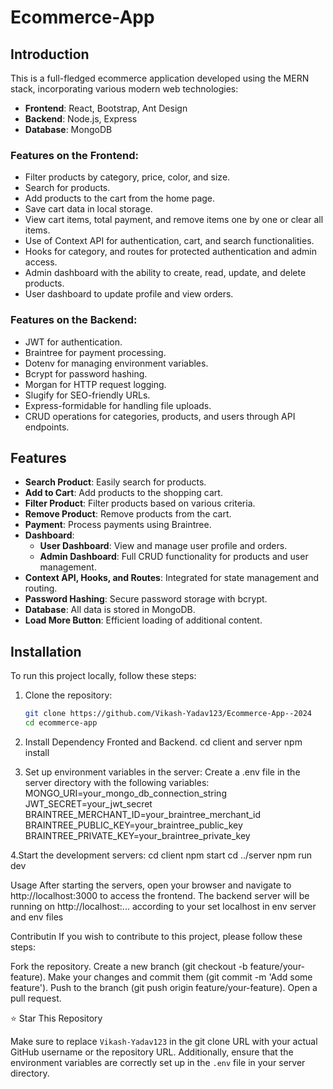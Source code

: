 



# Ecommerce-App

## Introduction
This is a full-fledged ecommerce application developed using the MERN stack, incorporating various modern web technologies:

- **Frontend**: React, Bootstrap, Ant Design
- **Backend**: Node.js, Express
- **Database**: MongoDB

### Features on the Frontend:
- Filter products by category, price, color, and size.
- Search for products.
- Add products to the cart from the home page.
- Save cart data in local storage.
- View cart items, total payment, and remove items one by one or clear all items.
- Use of Context API for authentication, cart, and search functionalities.
- Hooks for category, and routes for protected authentication and admin access.
- Admin dashboard with the ability to create, read, update, and delete products.
- User dashboard to update profile and view orders.

### Features on the Backend:
- JWT for authentication.
- Braintree for payment processing.
- Dotenv for managing environment variables.
- Bcrypt for password hashing.
- Morgan for HTTP request logging.
- Slugify for SEO-friendly URLs.
- Express-formidable for handling file uploads.
- CRUD operations for categories, products, and users through API endpoints.

## Features
- **Search Product**: Easily search for products.
- **Add to Cart**: Add products to the shopping cart.
- **Filter Product**: Filter products based on various criteria.
- **Remove Product**: Remove products from the cart.
- **Payment**: Process payments using Braintree.
- **Dashboard**:
  - **User Dashboard**: View and manage user profile and orders.
  - **Admin Dashboard**: Full CRUD functionality for products and user management.
- **Context API, Hooks, and Routes**: Integrated for state management and routing.
- **Password Hashing**: Secure password storage with bcrypt.
- **Database**: All data is stored in MongoDB.
- **Load More Button**: Efficient loading of additional content.

## Installation
To run this project locally, follow these steps:

1. Clone the repository:
   ```bash
   git clone https://github.com/Vikash-Yadav123/Ecommerce-App--2024
   cd ecommerce-app


2. Install Dependency Fronted and Backend.
cd client and server npm install

3. Set up environment variables in the server:
Create a .env file in the server directory with the following variables:
MONGO_URI=your_mongo_db_connection_string
JWT_SECRET=your_jwt_secret
BRAINTREE_MERCHANT_ID=your_braintree_merchant_id
BRAINTREE_PUBLIC_KEY=your_braintree_public_key
BRAINTREE_PRIVATE_KEY=your_braintree_private_key

4.Start the development servers:
cd client
npm start
cd ../server
npm run dev

Usage
After starting the servers, open your browser and navigate to http://localhost:3000 to access the frontend. The backend server will be running on http://localhost:... according to your set localhost in env server and env files




Contributin
If you wish to contribute to this project, please follow these steps:

Fork the repository.
Create a new branch (git checkout -b feature/your-feature).
Make your changes and commit them (git commit -m 'Add some feature').
Push to the branch (git push origin feature/your-feature).
Open a pull request.

⭐ Star This Repository

Make sure to replace `Vikash-Yadav123` in the git clone URL with your actual GitHub username or the repository URL. Additionally, ensure that the environment variables are correctly set up in the `.env` file in your server directory.






